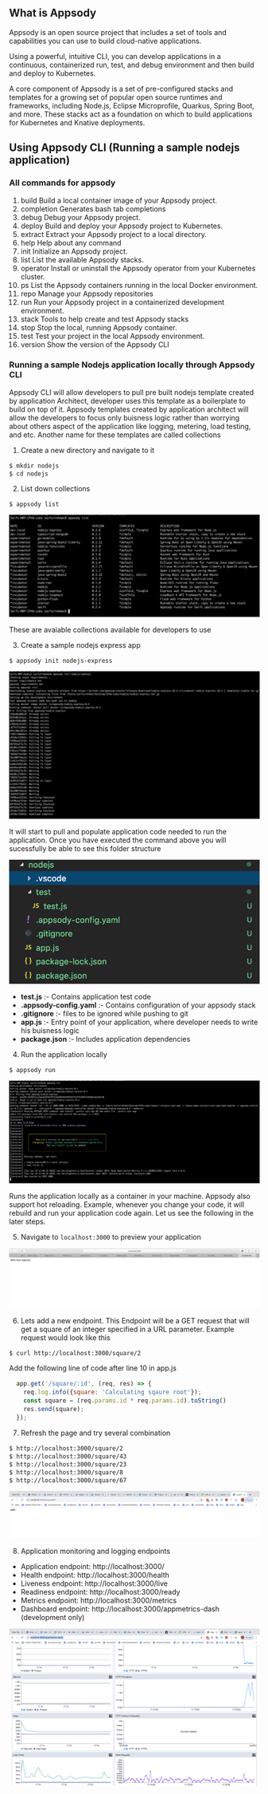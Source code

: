 ## What is Appsody

Appsody is an open source project that includes a set of tools and capabilities you can use to build cloud-native applications.

Using a powerful, intuitive CLI, you can develop applications in a continuous, containerized run, test, and debug environment and then build and deploy to Kubernetes.

A core component of Appsody is a set of pre-configured stacks and templates for a growing set of popular open source runtimes and frameworks, including Node.js, Eclipse Microprofile, Quarkus, Spring Boot, and more. These stacks act as a foundation on which to build applications for Kubernetes and Knative deployments.

## Using Appsody CLI (Running a sample nodejs application)

### All commands for appsody 

1. build       Build a local container image of your Appsody project.
2. completion  Generates bash tab completions
3. debug       Debug your Appsody project.
4. deploy      Build and deploy your Appsody project to Kubernetes.
5. extract     Extract your Appsody project to a local directory.
6. help        Help about any command
7. init        Initialize an Appsody project.
8. list        List the available Appsody stacks.
9. operator    Install or uninstall the Appsody operator from your Kubernetes cluster.
10. ps          List the Appsody containers running in the local Docker environment.
11. repo        Manage your Appsody repositories
12. run         Run your Appsody project in a containerized development environment.
13. stack       Tools to help create and test Appsody stacks
14. stop        Stop the local, running Appsody container.
15. test        Test your project in the local Appsody environment.
16. version     Show the version of the Appsody CLI

### Running a sample Nodejs application locally through Appsody CLI

Appsody CLI will allow developers to pull pre built nodejs template created by application Architect, developer uses this template as a boilerplate to build on top of it. Appsody templates created by application architect will allow the developers to focus only buisness logic rather than worrying about others aspect of the application like logging, metering, load testing, and etc. Another name for these templates are called collections

1. Create a new directory and navigate to it
```
$ mkdir nodejs
$ cd nodejs
```

2. List down collections
```
$ appsody list
```

![1](images/1.png)

These are avaiable collections available for developers to use

3. Create a sample nodejs express app

```
$ appsody init nodejs-express
```
![2](images/2.png)

It will start to pull and populate application code needed to run the application. Once you have executed the command above you will sucessfully be able to see this folder structure 

![3](images/3.png)

* **test.js** :- Contains application test code 
* **.appsody-config.yaml** :- Contains configuration of your appsody stack
* **.gitignore** :- files to be ignored while pushing to git
* **app.js** :- Entry point of your application, where developer needs to write his buisness logic 
* **package.json** :- Includes application dependencies

4. Run the application locally

```
$ appsody run 
```

![4](images/4.png)

Runs the application locally as a container in your machine. Appsody also support hot reloading. Example, whenever you change your code, it will rebuild and run your application code again. Let us see the following in the later steps.

5. Navigate to ``` localhost:3000 ``` to preview your application 

![5](images/5.png)

6. Lets add a new endpoint. This Endpoint will be a GET request that will get a square of an integer specified in a URL parameter. Example request would look like this 
```
$ curl http://localhost:3000/square/2
```

Add the following line of code after line 10 in app.js

```JavaScript
  app.get('/square/:id', (req, res) => {
    req.log.info({square: 'Calculating sqaure root'});
    const square = (req.params.id * req.params.id).toString()
    res.send(square);
  });
```

7. Refresh the page and try several combination 

```
$ http://localhost:3000/square/2
$ http://localhost:3000/square/43
$ http://localhost:3000/square/23
$ http://localhost:3000/square/8
$ http://localhost:3000/square/67
```

![6](images/6.png)


8. Application monitoring and logging endpoints
- Application endpoint: http://localhost:3000/
- Health endpoint: http://localhost:3000/health
- Liveness endpoint: http://localhost:3000/live
- Readiness endpoint: http://localhost:3000/ready
- Metrics endpoint: http://localhost:3000/metrics
- Dashboard endpoint: http://localhost:3000/appmetrics-dash (development only)

![7](images/7.png)